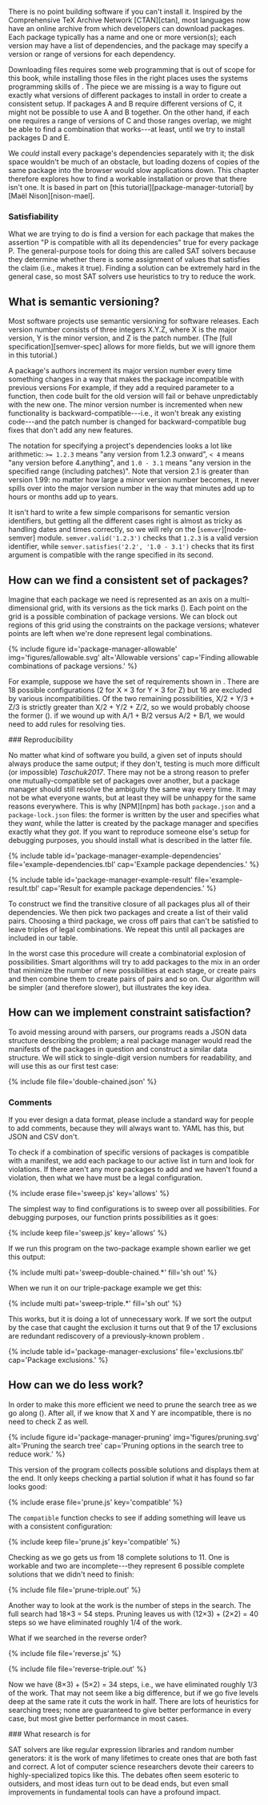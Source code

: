 ---
---

There is no point building software if you can't install it.
Inspired by the Comprehensive TeX Archive Network [CTAN][ctan],
most languages now have an online archive from which developers can download packages.
Each package typically has a name and one or more version(s);
each version may have a list of dependencies,
and the package may specify a version or range of versions for each dependency.

Downloading files requires some web programming that is out of scope for this book,
while installing those files in the right places
uses the systems programming skills of <span x="systems-programming"></span>.
The piece we are missing is a way to figure out exactly what versions of different packages to install
in order to create a consistent setup.
If packages A and B require different versions of C,
it might not be possible to use A and B together.
On the other hand,
if each one requires a range of versions of C and those ranges overlap,
we might be able to find a combination that works---at least,
until we try to install packages D and E.

We *could* install every package's dependencies separately with it;
the disk space wouldn't be much of an obstacle,
but loading dozens of copies of the same package into the browser
would slow applications down.
This chapter therefore explores how to find a workable installation or prove that there isn't one.
It is based in part on [this tutorial][package-manager-tutorial] by [Maël Nison][nison-mael].

<div class="callout" markdown="1">

### Satisfiability

What we are trying to do is find a version for each package
that makes the assertion "P is compatible with all its dependencies" true
for every package P.
The general-purpose tools for doing this are called <span g="sat_solver">SAT solvers</span>
because they determine whether there is some assignment of values
that satisfies the claim (i.e., makes it true).
Finding a solution can be extremely hard in the general case,
so most SAT solvers use heuristics to try to reduce the work.

</div>

## What is semantic versioning?

Most software projects use <span g="semantic_versioning">semantic versioning</span> for software releases.
Each version number consists of three integers X.Y.Z,
where X is the major version,
Y is the minor version,
and Z is the <span g="patch">patch</span> number.
(The [full specification][semver-spec] allows for more fields,
but we will ignore them in this tutorial.)

A package's authors increment its major version number
every time something changes in a way that makes the package incompatible with previous versions
For example,
if they add a required parameter to a function,
then code built for the old version will fail or behave unpredictably with the new one.
The minor version number is incremented when new functionality
is <span g="backward_compatible">backward-compatible</span>---i.e.,
it won't break any existing code---and the patch number is changed
for backward-compatible bug fixes that don't add any new features.

The notation for specifying a project's dependencies looks a lot like arithmetic:
`>= 1.2.3` means "any version from 1.2.3 onward",
`< 4` means "any version before 4.anything",
and `1.0 - 3.1` means "any version in the specified range (including patches)".
Note that version 2.1 is greater than version 1.99:
no matter how large a minor version number becomes,
it never spills over into the major version number
in the way that minutes add up to hours or months add up to years.

It isn't hard to write a few simple comparisons for semantic version identifiers,
but getting all the different cases right is almost as tricky as handling dates and times correctly,
so we will rely on the [`semver`][node-semver] module.
`semver.valid('1.2.3')` checks that `1.2.3` is a valid version identifier,
while `semver.satisfies('2.2', '1.0 - 3.1')` checks that its first argument
is compatible with the range specified in its second.

## How can we find a consistent set of packages?

Imagine that each package we need is represented as an axis on a multi-dimensional grid,
with its versions as the tick marks
(<span f="package-manager-allowable"></span>).
Each point on the grid is a possible combination of package versions.
We can block out regions of this grid using the constraints on the package versions;
whatever points are left when we're done represent legal combinations.

{% include figure id='package-manager-allowable' img='figures/allowable.svg' alt='Allowable versions' cap='Finding allowable combinations of package versions.' %}

For example,
suppose we have the set of requirements shown in <span t="package-manager-example-dependencies"></span>.
There are 18 possible configurations
(2 for X × 3 for Y × 3 for Z)
but 16 are excluded by various incompatibilities.
Of the two remaining possibilities,
X/2 + Y/3 + Z/3 is strictly greater than X/2 + Y/2 + Z/2,
so we would probably choose the former
(<span t="package-manager-example-result"></span>).
if we wound up with A/1 + B/2 versus A/2 + B/1,
we would need to add rules for resolving ties.

<div class="callout" markdown="1">
### Reproducibility

No matter what kind of software you build,
a given set of inputs should always produce the same output;
if they don't,
testing is much more difficult (or impossible) <cite>Taschuk2017</cite>.
There may not be a strong reason to prefer one mutually-compatible set of packages over another,
but a package manager should still resolve the ambiguity the same way every time.
It may not be what everyone wants,
but at least they will be unhappy for the same reasons everywhere.
This is why [NPM][npm] has both `package.json` and a `package-lock.json` files:
the former is written by the user and specifies what they *want*,
while the latter is created by the package manager and specifies exactly what they *got*.
If you want to reproduce someone else's setup for debugging purposes,
you should install what is described in the latter file.
</div>

{% include table id='package-manager-example-dependencies' file='example-dependencies.tbl' cap='Example package dependencies.' %}

{% include table id='package-manager-example-result' file='example-result.tbl' cap='Result for example package dependencies.' %}

To construct <span t="package-manager-example-dependencies"></span>
we find the transitive closure of all packages plus all of their dependencies.
We then pick two packages and create a list of their valid pairs.
Choosing a third package,
we cross off pairs that can't be satisfied
to leave triples of legal combinations.
We repeat this until all packages are included in our table.

In the worst case this procedure will create
a <span g="combinatorial_explosion">combinatorial explosion</span> of possibilities.
Smart algorithms will try to add packages to the mix
in an order that minimize the number of new possibilities at each stage,
or create pairs and then combine them to create pairs of pairs and so on.
Our algorithm will be simpler (and therefore slower),
but illustrates the key idea.

## How can we implement constraint satisfaction?

To avoid messing around with parsers,
our programs reads a JSON data structure describing the problem;
a real package manager would read the <span g="manifest">manifests</span> of the packages in question
and construct a similar data structure.
We will stick to single-digit version numbers for readability,
and will use this as our first test case:

{% include file file='double-chained.json' %}

<div class="callout" markdown="1">

### Comments

If you ever design a data format,
please include a standard way for people to add comments,
because they will always want to.
YAML has this,
but JSON and CSV don't.

</div>

To check if a combination of specific versions of packages is compatible with a manifest,
we add each package to our active list in turn and look for violations.
If there aren't any more packages to add and we haven't found a violation,
then what we have must be a legal configuration.

{% include erase file='sweep.js' key='allows' %}

The simplest way to find configurations is to sweep over all possibilities.
For debugging purposes,
our function prints possibilities as it goes:

{% include keep file='sweep.js' key='allows' %}

If we run this program on the two-package example shown earlier we get this output:

{% include multi pat='sweep-double-chained.*' fill='sh out' %}

When we run it on our triple-package example we get this:

{% include multi pat='sweep-triple.*' fill='sh out' %}

This works,
but it is doing a lot of unnecessary work.
If we sort the output by the case that caught the exclusion
it turns out that 9 of the 17 exclusions are redundant rediscovery of a previously-known problem
<span t="package-manager-exclusions"></span>.

{% include table id='package-manager-exclusions' file='exclusions.tbl' cap='Package exclusions.' %}

## How can we do less work?

In order to make this more efficient we need to <span g="prune">prune</span> the search tree
as we go along
(<span f="package-manager-pruning"></span>).
After all,
if we know that X and Y are incompatible,
there is no need to check Z as well.

{% include figure id='package-manager-pruning' img='figures/pruning.svg' alt='Pruning the search tree' cap='Pruning options in the search tree to reduce work.' %}

This version of the program collects possible solutions and displays them at the end.
It only keeps checking a partial solution if what it has found so far looks good:

{% include erase file='prune.js' key='compatible' %}

The `compatible` function checks to see if adding something will leave us with a consistent configuration:

{% include keep file='prune.js' key='compatible' %}

Checking as we go gets us from 18 complete solutions to 11.
One is workable
and two are incomplete---they represent 6 possible complete solutions that we didn't need to finish:

{% include file file='prune-triple.out' %}

Another way to look at the work is the number of steps in the search.
The full search had 18×3 = 54 steps.
Pruning leaves us with (12×3) + (2×2) = 40 steps
so we have eliminated roughly 1/4 of the work.

What if we searched in the reverse order?

{% include file file='reverse.js' %}

{% include file file='reverse-triple.out' %}

Now we have (8×3) + (5×2) = 34 steps,
i.e.,
we have eliminated roughly 1/3 of the work.
That may not seem like a big difference,
but if we go five levels deep at the same rate
it cuts the work in half.
There are lots of <span g="heuristic">heuristics</span> for searching trees;
none are guaranteed to give better performance in every case,
but most give better performance in most cases.

<div class="callout" markdown="1">
### What research is for

SAT solvers are like regular expression libraries and random number generators:
it is the work of many lifetimes to create ones that are both fast and correct.
A lot of computer science researchers devote their careers to highly-specialized topics like this.
The debates often seem esoteric to outsiders,
and most ideas turn out to be dead ends,
but even small improvements in fundamental tools can have a profound impact.
</div>